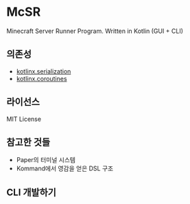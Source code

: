 # McSR

Minecraft Server Runner Program. Written in Kotlin (GUI + CLI)

## 의존성
- [kotlinx.serialization](https://github.com/Kotlin/kotlinx.serialization)
- [kotlinx.coroutines](https://github.com/Kotlin/kotlinx.coroutines)

## 라이선스
MIT License

## 참고한 것들
- Paper의 터미널 시스템
- Kommand에서 영감을 얻은 DSL 구조

## CLI 개발하기
```kotlin

```